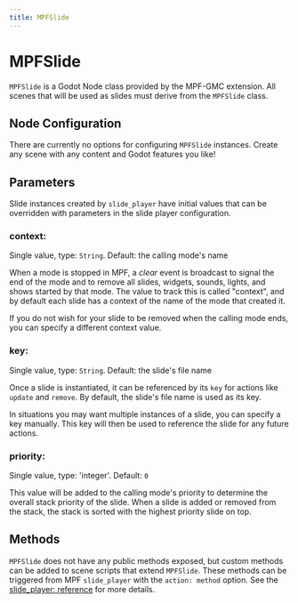 ```yaml
---
title: MPFSlide
---
```


# MPFSlide

`MPFSlide` is a Godot Node class provided by the MPF-GMC extension. All scenes that will be used as slides must derive from the `MPFSlide` class.

## Node Configuration

There are currently no options for configuring `MPFSlide` instances. Create any scene with any content and Godot features you like!

## Parameters

Slide instances created by `slide_player` have initial values that can be overridden with parameters in the slide player configuration.

### context:

Single value, type: `String`. Default: the calling mode's name

When a mode is stopped in MPF, a _clear_ event is broadcast to signal the end of the mode and to remove all slides, widgets, sounds, lights, and shows started by that mode. The value to track this is called "context", and by default each slide has a context of the name of the mode that created it.

If you do not wish for your slide to be removed when the calling mode ends, you can specify a different context value.

### key:

Single value, type: `String`. Default: the slide's file name

Once a slide is instantiated, it can be referenced by its `key` for actions like `update` and `remove`. By default, the slide's file name is used as its key.

In situations you may want multiple instances of a slide, you can specify a key manually. This key will then be used to reference the slide for any future actions.

### priority:

Single value, type: 'integer'. Default: `0`

This value will be added to the calling mode's priority to determine the overall stack priority of the slide. When a slide is added or removed from the stack, the stack is sorted with the highest priority slide on top.

## Methods

`MPFSlide` does not have any public methods exposed, but custom methods can be added to scene scripts that extend `MPFSlide`. These methods can be triggered from MPF `slide_player` with the `action: method` option. See the [slide_player: reference](slide_player.md) for more details.